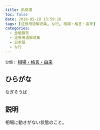 ```yaml
---
title: 凪相場
toc: false
date: 2018-05-18 13:59:16
tags: [证券用语解说集, な行, 相場・格言・由来]
categories:
  - 金融服务
  - 证券用语解说集
  - 日本語
  - な行
---
```


`分類：` [相場・格言・由来](/tags/相場・格言・由来/)

## ひらがな

なぎそうば

## 説明

相場に動きがない状態のこと。
